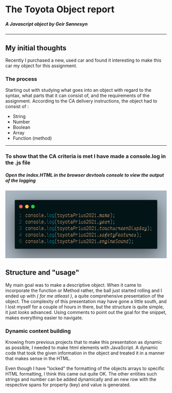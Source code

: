 # The Toyota Object report
##### A Javascript object by Geir Sønnesyn
***
## My initial thoughts
Recently I purchased a new, used car and found it interesting to make this car my object for this assignment.

### The process
Starting out with studying what goes into an object with regard to the syntax, what parts that it can consist of, and the requirements of the assignment.
According to the CA delivery instructions, the object had to consist of :

- String
- Number
- Boolean
- Array
- Function (method)
***
### To show that the CA criteria is met I have made a console.log in the .js file 
##### Open the index.HTML in the browser devtools console to view the output of the logging
![image of console logging](img\code01.png?raw=true "Console log examples")

## Structure and "usage"
My main goal was to make a descriptive object. When it came to incorporate the function or Method rather, the ball just started rolling and I ended up with *( for me atleast )*, a quite comprehensive presentation of the object. The complexity of this presentation may have gone a little south, and I lost myself for a couple of hours in there, but the structure is quite simple, it just *looks* advanced. Using comments to point out the goal for the snippet, makes everything easier to navigate.

### Dynamic content building
Knowing from previous projects that to make this presentation as dynamic as possible, I needed to make html elements with JavaScript. A dynamic code that took the given information in the object and treated it in a manner that makes sense in the HTML.

Even though I have "locked" the formatting of the objects arrays to specific HTML formatting, I think this came out quite OK. The other entities such strings and number can be added dynamically and an new row with the respective spans for property (key) and value is generated.
